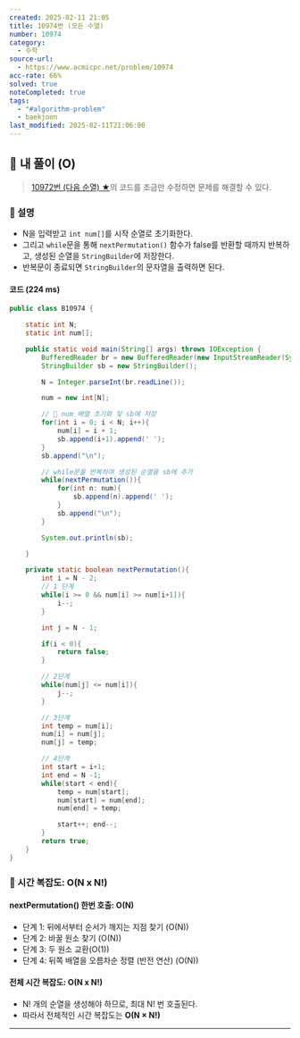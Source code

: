 ```yaml
---
created: 2025-02-11 21:05
title: 10974번 (모든 수열)
number: 10974
category:
  - 수학
source-url:
  - https://www.acmicpc.net/problem/10974
acc-rate: 66%
solved: true
noteCompleted: true
tags:
  - "#algorithm-problem"
  - baekjoon
last_modified: 2025-02-11T21:06:00
---
```

## 💁 내 풀이 (O)
> [10972번 (다음 순열) ★](https://github.com/M1nKyu/Coding-Challenges/blob/main/Baekjoon/%EC%88%98%ED%95%99/10972%EB%B2%88%20(%EB%8B%A4%EC%9D%8C%20%EC%88%9C%EC%97%B4)%20%E2%98%85.md)의 코드를 조금만 수정하면 문제를 해결할 수 있다.
### 🍪 설명
- N을 입력받고 `int num[]`를 시작 순열로 초기화한다.
- 그리고 `while`문을 통해 `nextPermutation()` 함수가 false를 반환할 때까지 반복하고, 생성된 순열을 `StringBuilder`에 저장한다.
- 반복문이 종료되면 `StringBuilder`의 문자열을 출력하면 된다.
#### 코드 (224 ms)
```java
public class B10974 {

    static int N;
    static int num[];

    public static void main(String[] args) throws IOException {
        BufferedReader br = new BufferedReader(new InputStreamReader(System.in));
        StringBuilder sb = new StringBuilder();

        N = Integer.parseInt(br.readLine());

        num = new int[N];

		// 📌 num 배열 초기화 및 sb에 저장
        for(int i = 0; i < N; i++){
            num[i] = i + 1;
            sb.append(i+1).append(' ');
        }
        sb.append("\n");

		// while문을 반복하며 생성된 순열을 sb에 추가
        while(nextPermutation()){
            for(int n: num){
                sb.append(n).append(' ');
            }
            sb.append("\n");
        }

        System.out.println(sb);

    }

    private static boolean nextPermutation(){
        int i = N - 2;
        // 1 단계
        while(i >= 0 && num[i] >= num[i+1]){
            i--;
        }

        int j = N - 1;

        if(i < 0){
            return false;
        }

        // 2단계
        while(num[j] <= num[i]){
            j--;
        }

        // 3단계
        int temp = num[i];
        num[i] = num[j];
        num[j] = temp;

        // 4단계
        int start = i+1;
        int end = N -1;
        while(start < end){
            temp = num[start];
            num[start] = num[end];
            num[end] = temp;

            start++; end--;
        }
        return true;
    }
}
```
### 🍪 시간 복잡도: O(N x N!)
#### nextPermutation() 한번 호출: O(N)
- 단계 1: 뒤에서부터 순서가 깨지는 지점 찾기 (O(N))
- 단계 2: 바꿀 원소 찾기 (O(N))
- 단계 3: 두 원소 교환(O(1))
- 단계 4: 뒤쪽 배열을 오름차순 정렬 (반전 연산) (O(N))

#### 전체 시간 복잡도: O(N x N!)
- N! 개의 순열을 생성해야 하므로, 최대 N! 번 호출된다.
- 따라서 전체적인 시간 복잡도는 **O(N × N!)**
---








